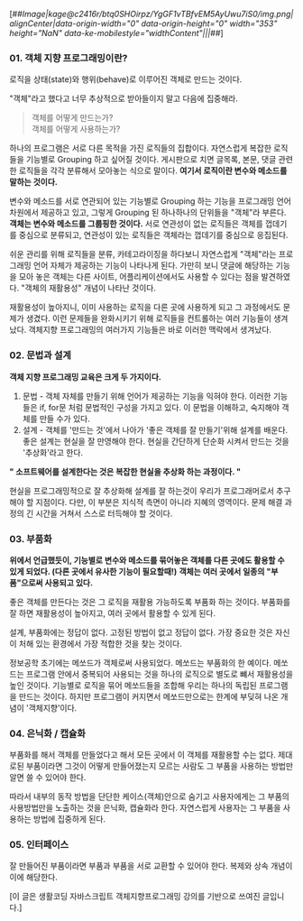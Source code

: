 [##_Image|kage@c2416r/btq0SHOirpz/YgGF1vTBfvEM5AyUwu7iS0/img.png|alignCenter|data-origin-width="0" data-origin-height="0" width="353" height="NaN" data-ke-mobilestyle="widthContent"|||_##]

### **01\. 객체 지향 프로그래밍이란?**

로직을 상태(state)와 행위(behave)로 이루어진 객체로 만드는 것이다.

"객체"라고 했다고 너무 추상적으로 받아들이지 말고 다음에 집중해라.

> 객체를 어떻게 만드는가?  
> 객체를 어떻게 사용하는가?

하나의 프로그램은 서로 다른 목적을 가진 로직들의 집합이다. 자연스럽게 복잡한 로직들을 기능별로 Grouping 하고 싶어질 것이다. 게시판으로 치면 글목록, 본문, 댓글 관련한 로직들을 각각 분류해서 모아놓는 식으로 말이다. **여기서 로직이란 변수와 메소드를 말하는 것이다.**

변수와 메소드를 서로 연관되어 있는 기능별로 Grouping 하는 기능을 프로그래밍 언어 차원에서 제공하고 있고, 그렇게 Grouping 된 하나하나의 단위들을 "객체"라 부른다. **객체는 변수와 메소드를 그룹핑한 것이다.** 서로 연관성이 없는 로직들은 객체를 껍데기를 중심으로 분류되고, 연관성이 있는 로직들은 객체라는 껍데기를 중심으로 응집된다.

쉬운 관리를 위해 로직들을 분류, 카테고라이징을 하다보니 자연스럽게 "객체"라는 프로그래밍 언어 자체가 제공하는 기능이 나타나게 된다. 가만히 보니 댓글에 해당하는 기능을 모아 놓은 객체는 다른 사이트, 어플리케이션에서도 사용할 수 있다는 점을 발견하였다. "객체의 재활용성" 개념이 나타난 것이다.

재활용성이 높아지니, 이미 사용하는 로직을 다른 곳에 사용하게 되고 그 과정에서도 문제가 생겼다. 이런 문제들을 완화시키기 위해 로직들을 컨트롤하는 여러 기능들이 생겨났다. 객체지향 프로그래밍의 여러가지 기능들은 바로 이러한 맥락에서 생겨났다.

### **02\. 문법과 설계**

**객체 지향 프로그래밍 교육은 크게 두 가지이다.**

1.  문법 - 객체 자체를 만들기 위해 언어가 제공하는 기능을 익혀야 한다. 이러한 기능들은 if, for문 처럼 문법적인 구성을 가지고 있다. 이 문법을 이해하고, 숙지해야 객체를 만들 수가 있다.
2.  설계 - 객체를 '만드는 것'에서 나아가 '좋은 객체를 잘 만들기'위해 설계를 배운다. 좋은 설계는 현실을 잘 만영해야 한다. 현실을 간단하게 단순화 시켜서 만드는 것을 '추상화'라고 한다.

**" 소프트웨어를 설계한다는 것은 복잡한 현실을 추상화 하는 과정이다. "**

현실을 프로그래밍적으로 잘 추상화해 설계를 잘 하는것이 우리가 프로그래머로서 추구해야 할 지점이다. 다만, 이 부분은 지식적 측면이 아니라 지혜의 영역이다. 문제 해결 과정의 긴 시간을 거쳐서 스스로 터득해야 할 것이다.

### **03\. 부품화**

**위에서 언급했듯이, 기능별로 변수와 메소드를 묶어놓은 객체를 다른 곳에도 활용할 수 있게 되었다. (다른 곳에서 유사한 기능이 필요할때!)** **객체는 여러 곳에서 일종의 "부품"으로써 사용되고 있다.**

좋은 객체를 만든다는 것은 그 로직을 재활용 가능하도록 부품화 하는 것이다. 부품화를 잘 하면 재활용성이 높아지고, 여러 곳에서 활용할 수 있게 된다.

설계, 부품화에는 정답이 없다. 고정된 방법이 없고 정답이 없다. 가장 중요한 것은 자신이 처해 있는 환경에서 가장 적합한 것을 찾는 것이다.

정보공학 초기에는 메쏘드가 객체로써 사용되었다. 메쏘드는 부품화의 한 예이다. 메쏘드는 프로그램 안에서 중복되어 사용되는 것을 하나의 로직으로 별도로 뺴서 재활용성을 높인 것이다. 기능별로 로직을 묶어 메쏘드들을 조합해 우리는 하나의 독립된 프로그램을 만드는 것이다. 하지만 프로그램이 커지면서 메쏘드만으로는 한계에 부딪혀 나온 개념이 '객체지향'이다.

### **04\. 은닉화 / 캡슐화**

부품화를 해서 객체를 만들었다고 해서 모든 곳에서 이 객체를 재활용할 수는 없다. 제대로된 부품이라면 그것이 어떻게 만들어졌는지 모르는 사람도 그 부품을 사용하는 방법만 알면 쓸 수 있어야 한다.

따라서 내부의 동작 방법을 단단한 케이스(객체)안으로 숨기고 사용자에게는 그 부품의 사용방법만을 노출하는 것을 은닉화, 캡슐화라 한다. 자연스럽게 사용자는 그 부품을 사용하는 방법에 집중하게 된다.

### **05\. 인터페이스**

잘 만들어진 부품이라면 부품과 부품을 서로 교환할 수 있어야 한다. 복제와 상속 개념이 이에 해당한다.

\[이 글은 생활코딩 자바스크립트 객체지향프로그래밍 강의를 기반으로 쓰여진 글입니다.\]